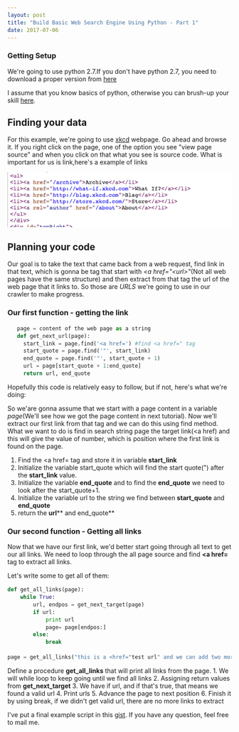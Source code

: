 ```yaml
---
layout: post
title: "Build Basic Web Search Engine Using Python - Part 1"
date: 2017-07-06
---
```


### Getting Setup

We're going to use python 2.7.If you don't have python 2.7, you need to download a proper version from <a href="https://www.python.org/download/releases/2.7.3/">here</a> 

I assume that you know basics of python, otherwise you can brush-up your skill [here]("https://docs.python.org/2/tutorial/index.html"). 

## Finding your data

For this example, we're going to use [xkcd](https://xkcd.com/353/) webpage. Go ahead and browse it. If you right click on the page, one of the option you see "view page source" and when you click on that what you see is source code. What is important for us is link,here's a example of links

![alt text](/img/link.png "xkcd page source")

## Planning your code
Our goal is to take the text that came back from a web request, find link in that text, which is gonna be tag that start with *<a href=\"\<url\>\"*(Not all web pages have the same structure) and then extract from that tag the url of the web page that it links to. So those are *URLS*  we're going to use in our crawler to make progress. 

### Our first function - getting the link
```python
   page = content of the web page as a string
   def get_next_url(page):
     start_link = page.find('<a href=') #find <a href=" tag
     start_quote = page.find('"', start_link) 
     end_quote = page.find('"', start_quote + 1)
     url = page[start_quote + 1:end_quote]
     return url, end_quote
```

Hopefully this code is relatively easy to follow, but if not, here's what we're doing:

So we'are gonna assume that we start with a page content in a variable *page*(We'll see how we got the page content in next tutorial). Now we'll extract our first link from that tag and we can do this using find method. What we want to do is find in search string page the target link(<a href) and this will give the value of number, which is position where the first link is found on the page.
   1. Find the <a href= tag and store it in variable **start_link**
   2. Initialize the variable start_quote which will find the start quote(") after the **start_link** value.
   3. Initialize the variable **end_quote** and to find the **end_quote** we need to look after the start_quote+1.
   4. Initialize the variable url to the string we find between **start_quote** and **end_quote**
   5. return the **url**** and end_quote**

### Our second function - Getting all links

Now that we have our first link, we'd better start going through all text to get our all links. We need to loop through the all page source and find **<a href=** tag to extract all links.

Let's write some to get all of them:

```python
def get_all_links(page):
	while True:
		url, endpos = get_next_target(page)
		if url:
			print url
			page= page[endpos:]
		else:
			break

page = get_all_links("this is a <href="test url" and we can add two more urls <a href="test url2", <a href="test url3".")
```
 
 Define a procedure **get_all_links** that will print all links from the page.
 	1. We will while loop to keep going until we find all links
	2. Assigning return values from **get_next_target**
	3. We have if url, and if that's true, that means we found a valid url
	4. Print urls
	5. Advance the page to next position
	6. Finish it by using break, if we didn't get valid url, there are no more links to extract 
	
I've put a final example script in this [gist](https://gist.github.com/summii/1c3604de48fc8a841c3a8987bb38798a). If you have any question, feel free to mail me.

